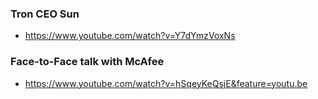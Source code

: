 ### Tron CEO Sun
- https://www.youtube.com/watch?v=Y7dYmzVoxNs

### Face-to-Face talk with McAfee 
- https://www.youtube.com/watch?v=hSqeyKeQsjE&feature=youtu.be
